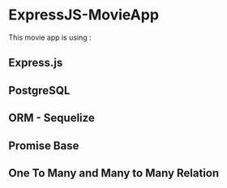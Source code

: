 # ExpressJS-MovieApp

This movie app is using :
## Express.js
## PostgreSQL
## ORM - Sequelize
## Promise Base
## One To Many and Many to Many Relation
